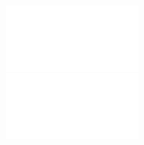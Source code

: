 ![BlogPostWireframe](img/BlogPostTemplateWireframe.pdf)
![BlogPostTemplateWireframe](img/BlogPostWireframe.pdf)

